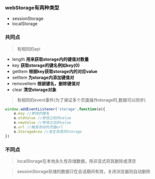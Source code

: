 ### webStorage有两种类型
* sessionStorage
* localStorage

### 共同点
>有相同的api

* length **用来获取storage内的键值对数量**
* key **获取storage的键名例如key(0)**
* getItem **根据key获取storage内的对应value**
* setItem **为storage内添加键值对**
* removeItem **根据键名，删除键值对**
* clear **清空storage对象**

>有相同的event事件(为了保证多个页面操作storage时,数据可以同步)

``` javascript
window.addEventListener('storage',function(e){
    e.key //修改的键名
    e.oldValue //修改之前的value
    e.newValue //修改之后的value
    e.url //触发改动的页面url
    e.StorageArea //发生改变的Storage
})
```

### 不同点
>localStorage在本地永久性存储数据，除非显式将其删除或清空

>sessionStorage存储的数据只在会话期间有效，关闭浏览器则自动删除
